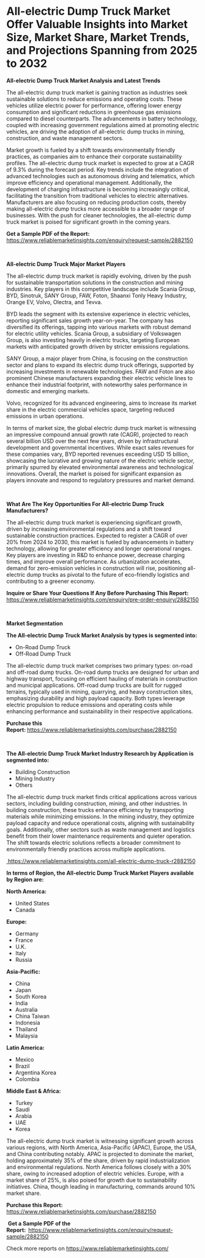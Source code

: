 <p><h1>All-electric Dump Truck Market Offer Valuable Insights into Market Size, Market Share, Market Trends, and Projections Spanning from 2025 to 2032</h1></p><p><strong>All-electric Dump Truck Market Analysis and Latest Trends</strong></p>
<p><p>The all-electric dump truck market is gaining traction as industries seek sustainable solutions to reduce emissions and operating costs. These vehicles utilize electric power for performance, offering lower energy consumption and significant reductions in greenhouse gas emissions compared to diesel counterparts. The advancements in battery technology, coupled with increasing government regulations aimed at promoting electric vehicles, are driving the adoption of all-electric dump trucks in mining, construction, and waste management sectors.</p><p>Market growth is fueled by a shift towards environmentally friendly practices, as companies aim to enhance their corporate sustainability profiles. The all-electric dump truck market is expected to grow at a CAGR of 9.3% during the forecast period. Key trends include the integration of advanced technologies such as autonomous driving and telematics, which improve efficiency and operational management. Additionally, the development of charging infrastructure is becoming increasingly critical, facilitating the transition from traditional vehicles to electric alternatives. Manufacturers are also focusing on reducing production costs, thereby making all-electric dump trucks more accessible to a broader range of businesses. With the push for cleaner technologies, the all-electric dump truck market is poised for significant growth in the coming years.</p></p>
<p><strong>Get a Sample PDF of the Report:&nbsp;</strong> <a href="https://www.reliablemarketinsights.com/enquiry/request-sample/2882150?utm_campaign=3317&utm_medium=2&utm_source=Github&utm_content=ia&utm_term=12032025&utm_id=all-electric-dump-truck">https://www.reliablemarketinsights.com/enquiry/request-sample/2882150</a></p>
<p>&nbsp;</p>
<p><strong>All-electric Dump Truck Major Market Players</strong></p>
<p><p>The all-electric dump truck market is rapidly evolving, driven by the push for sustainable transportation solutions in the construction and mining industries. Key players in this competitive landscape include Scania Group, BYD, Sinotruk, SANY Group, FAW, Foton, Shaanxi Tonly Heavy Industry, Orange EV, Volvo, Olectra, and Tevva.</p><p>BYD leads the segment with its extensive experience in electric vehicles, reporting significant sales growth year-on-year. The company has diversified its offerings, tapping into various markets with robust demand for electric utility vehicles. Scania Group, a subsidiary of Volkswagen Group, is also investing heavily in electric trucks, targeting European markets with anticipated growth driven by stricter emissions regulations.</p><p>SANY Group, a major player from China, is focusing on the construction sector and plans to expand its electric dump truck offerings, supported by increasing investments in renewable technologies. FAW and Foton are also prominent Chinese manufacturers expanding their electric vehicle lines to enhance their industrial footprint, with noteworthy sales performance in domestic and emerging markets.</p><p>Volvo, recognized for its advanced engineering, aims to increase its market share in the electric commercial vehicles space, targeting reduced emissions in urban operations. </p><p>In terms of market size, the global electric dump truck market is witnessing an impressive compound annual growth rate (CAGR), projected to reach several billion USD over the next few years, driven by infrastructural development and governmental incentives. While exact sales revenues for these companies vary, BYD reported revenues exceeding USD 15 billion, showcasing the lucrative and growing nature of the electric vehicle sector, primarily spurred by elevated environmental awareness and technological innovations. Overall, the market is poised for significant expansion as players innovate and respond to regulatory pressures and market demand.</p></p>
<p>&nbsp;</p>
<p><strong>What Are The Key Opportunities For All-electric Dump Truck Manufacturers?</strong></p>
<p><p>The all-electric dump truck market is experiencing significant growth, driven by increasing environmental regulations and a shift toward sustainable construction practices. Expected to register a CAGR of over 20% from 2024 to 2030, this market is fueled by advancements in battery technology, allowing for greater efficiency and longer operational ranges. Key players are investing in R&D to enhance power, decrease charging times, and improve overall performance. As urbanization accelerates, demand for zero-emission vehicles in construction will rise, positioning all-electric dump trucks as pivotal to the future of eco-friendly logistics and contributing to a greener economy.</p></p>
<p><strong>Inquire or Share Your Questions If Any Before Purchasing This Report:</strong> <a href="https://www.reliablemarketinsights.com/enquiry/pre-order-enquiry/2882150?utm_campaign=3317&utm_medium=2&utm_source=Github&utm_content=ia&utm_term=12032025&utm_id=all-electric-dump-truck">https://www.reliablemarketinsights.com/enquiry/pre-order-enquiry/2882150</a></p>
<p>&nbsp;</p>
<p><strong>Market Segmentation</strong></p>
<p><strong>The All-electric Dump Truck Market Analysis by types is segmented into:</strong></p>
<p><ul><li>On-Road Dump Truck</li><li>Off-Road Dump Truck</li></ul></p>
<p><p>The all-electric dump truck market comprises two primary types: on-road and off-road dump trucks. On-road dump trucks are designed for urban and highway transport, focusing on efficient hauling of materials in construction and municipal applications. Off-road dump trucks are built for rugged terrains, typically used in mining, quarrying, and heavy construction sites, emphasizing durability and high payload capacity. Both types leverage electric propulsion to reduce emissions and operating costs while enhancing performance and sustainability in their respective applications.</p></p>
<p><strong>Purchase this Report:&nbsp;</strong><a href="https://www.reliablemarketinsights.com/purchase/2882150?utm_campaign=3317&utm_medium=2&utm_source=Github&utm_content=ia&utm_term=12032025&utm_id=all-electric-dump-truck">https://www.reliablemarketinsights.com/purchase/2882150</a></p>
<p>&nbsp;</p>
<p><strong>The All-electric Dump Truck Market Industry Research by Application is segmented into:</strong></p>
<p><ul><li>Building Construction</li><li>Mining Industry</li><li>Others</li></ul></p>
<p><p>The all-electric dump truck market finds critical applications across various sectors, including building construction, mining, and other industries. In building construction, these trucks enhance efficiency by transporting materials while minimizing emissions. In the mining industry, they optimize payload capacity and reduce operational costs, aligning with sustainability goals. Additionally, other sectors such as waste management and logistics benefit from their lower maintenance requirements and quieter operation. The shift towards electric solutions reflects a broader commitment to environmentally friendly practices across multiple applications.</p></p>
<p><a href="https://www.reliablemarketinsights.com/all-electric-dump-truck-r2882150?utm_campaign=3317&utm_medium=2&utm_source=Github&utm_content=ia&utm_term=12032025&utm_id=all-electric-dump-truck">&nbsp;https://www.reliablemarketinsights.com/all-electric-dump-truck-r2882150</a></p>
<p><strong>In terms of Region, the All-electric Dump Truck Market Players available by Region are:</strong></p>
<p>
    <p> <strong> North America: </strong>
        <ul>
            <li>United States</li>
            <li>Canada</li>
        </ul>
        </p> 
    <p> <strong> Europe: </strong>
        <ul>
            <li>Germany</li>
            <li>France</li>
            <li>U.K.</li>
            <li>Italy</li>
            <li>Russia</li>
        </ul>
        </p> 
    <p> <strong> Asia-Pacific: </strong>
        <ul>
            <li>China</li>
            <li>Japan</li>
            <li>South Korea</li>
            <li>India</li>
            <li>Australia</li>
            <li>China Taiwan</li>
            <li>Indonesia</li>
            <li>Thailand</li>
            <li>Malaysia</li>
        </ul>
        </p> 
    <p> <strong> Latin America: </strong>
        <ul>
            <li>Mexico</li>
            <li>Brazil</li>
            <li>Argentina Korea</li>
            <li>Colombia</li>
        </ul>
        </p> 
    <p> <strong> Middle East & Africa: </strong>
        <ul>
            <li>Turkey</li>
            <li>Saudi</li>
            <li>Arabia</li>
            <li>UAE</li>
            <li>Korea</li>
        </ul>
    </p>
    </p>
<p><p>The all-electric dump truck market is witnessing significant growth across various regions, with North America, Asia-Pacific (APAC), Europe, the USA, and China contributing notably. APAC is projected to dominate the market, holding approximately 35% of the share, driven by rapid industrialization and environmental regulations. North America follows closely with a 30% share, owing to increased adoption of electric vehicles. Europe, with a market share of 25%, is also poised for growth due to sustainability initiatives. China, though leading in manufacturing, commands around 10% market share.</p></p>
<p><strong>Purchase this Report: </strong><a href="https://www.reliablemarketinsights.com/purchase/2882150?utm_campaign=3317&utm_medium=2&utm_source=Github&utm_content=ia&utm_term=12032025&utm_id=all-electric-dump-truck">https://www.reliablemarketinsights.com/purchase/2882150</a></p>
<p>&nbsp;<strong>Get a Sample PDF of the Report:&nbsp;&nbsp;</strong><a href="https://www.reliablemarketinsights.com/enquiry/request-sample/2882150?utm_campaign=3317&utm_medium=2&utm_source=Github&utm_content=ia&utm_term=12032025&utm_id=all-electric-dump-truck">https://www.reliablemarketinsights.com/enquiry/request-sample/2882150</a></p>
<p><strong></strong></p>
<p>Check more reports on <a href="https://www.reliablemarketinsights.com/?utm_campaign=3317&utm_medium=2&utm_source=Github&utm_content=ia&utm_term=12032025&utm_id=all-electric-dump-truck">https://www.reliablemarketinsights.com/</a></p>